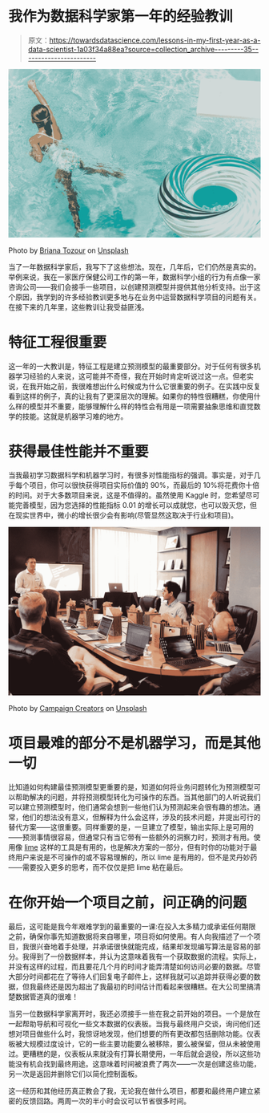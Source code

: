# 我作为数据科学家第一年的经验教训

> 原文：<https://towardsdatascience.com/lessons-in-my-first-year-as-a-data-scientist-1a03f34a88ea?source=collection_archive---------35----------------------->

![](img/46a88b29586e77cb4f82da54be3b9c6f.png)

Photo by [Briana Tozour](https://unsplash.com/@britozour?utm_source=medium&utm_medium=referral) on [Unsplash](https://unsplash.com?utm_source=medium&utm_medium=referral)

当了一年数据科学家后，我写下了这些想法。现在，几年后，它们仍然是真实的。举例来说，我在一家医疗保健公司工作的第一年，数据科学小组的行为有点像一家咨询公司——我们会接手一些项目，以创建预测模型并提供其他分析支持。出于这个原因，我学到的许多经验教训更多地与在业务中运营数据科学项目的问题有关。在接下来的几年里，这些教训让我受益匪浅。

# 特征工程很重要

这一年的一大教训是，特征工程是建立预测模型的最重要部分。对于任何有很多机器学习经验的人来说，这可能并不奇怪，我在开始时肯定听说过这一点。但老实说，在我开始之前，我很难想出什么时候或为什么它很重要的例子。在实践中反复看到这样的例子，真的让我有了更深层次的理解。如果你的特性很糟糕，你使用什么样的模型并不重要，能够理解什么样的特性会有用是一项需要抽象思维和直觉数学的技能。这就是机器学习难的地方。

# 获得最佳性能并不重要

当我最初学习数据科学和机器学习时，有很多对性能指标的强调。事实是，对于几乎每个项目，你可以很快获得项目实际价值的 90%，而最后的 10%将花费你十倍的时间。对于大多数项目来说，这是不值得的。虽然使用 Kaggle 时，您希望尽可能完善模型，因为您选择的性能指标 0.01 的增长可以成就您，也可以毁灭您，但在现实世界中，微小的增长很少会有影响(尽管显然这取决于行业和项目)。

![](img/a466f5f0c32a5efb1be52a58aaae8555.png)

Photo by [Campaign Creators](https://unsplash.com/@campaign_creators?utm_source=medium&utm_medium=referral) on [Unsplash](https://unsplash.com?utm_source=medium&utm_medium=referral)

# 项目最难的部分不是机器学习，而是其他一切

比知道如何构建最佳预测模型更重要的是，知道如何将业务问题转化为预测模型可以帮助解决的问题，并将预测模型转化为可操作的东西。当其他部门的人听说我们可以建立预测模型时，他们通常会想到一些他们认为预测起来会很有趣的想法。通常，他们的想法没有意义，但解释为什么会这样，涉及的技术问题，并提出可行的替代方案——这很重要。同样重要的是，一旦建立了模型，输出实际上是可用的——预测事情很容易，但通常只有当它带有一些额外的洞察力时，预测才有用。使用像 [lime](https://github.com/marcotcr/lime) 这样的工具是有用的，也是解决方案的一部分，但有时你的功能对于最终用户来说是不可操作的或不容易理解的，所以 lime 是有用的，但不是灵丹妙药——需要投入更多的思考，而不仅仅是把 lime 粘在最后。

# 在你开始一个项目之前，问正确的问题

最后，这可能是我今年艰难学到的最重要的一课:在投入太多精力或承诺任何期限之前，确保你事先知道数据将来自哪里，项目将如何使用。有人向我描述了一个项目，我很兴奋地着手处理，并承诺很快就能完成，结果却发现编写算法是容易的部分。我得到了一份数据样本，并认为这意味着我有一个获取数据的流程。实际上，并没有这样的过程，而且要花几个月的时间才能弄清楚如何访问必要的数据。尽管大部分时间都花在了等待人们回复电子邮件上，这样我就可以追踪并获得必要的数据，但我最终还是因为超出了我最初的时间估计而看起来很糟糕。在大公司里搞清楚数据管道真的很难！

当另一位数据科学家离开时，我还必须接手一些在我之前开始的项目。一个是放在一起帮助导航和可视化一些文本数据的仪表板。当我与最终用户交谈，询问他们还想对项目做些什么时，我惊讶地发现，他们想要的所有更改都包括删除功能。仪表板被大规模过度设计，它的一些主要功能要么被移除，要么被保留，但从未被使用过。更糟糕的是，仪表板从来就没有打算长期使用，一年后就会退役，所以这些功能没有机会找到最终用途。这意味着时间被浪费了两次——一次是创建这些功能，另一次是返回并删除它们以简化控制面板。

这一经历和其他经历真正教会了我，无论我在做什么项目，都要和最终用户建立紧密的反馈回路。两周一次的半小时会议可以节省很多时间。